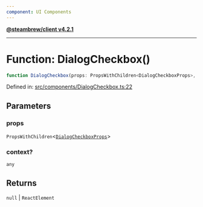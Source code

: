 ```yaml
---
component: UI Components
---
```


[**@steambrew/client v4.2.1**](../README.md)

***

# Function: DialogCheckbox()

```ts
function DialogCheckbox(props: PropsWithChildren<DialogCheckboxProps>, context?: any): null | ReactElement
```

Defined in: [src/components/DialogCheckbox.ts:22](https://github.com/SteamClientHomebrew/SDK/blob/main/typescript-packages/client/src/components/DialogCheckbox.ts#L22)

## Parameters

### props

`PropsWithChildren`\<[`DialogCheckboxProps`](../interfaces/DialogCheckboxProps.md)\>

### context?

`any`

## Returns

`null` \| `ReactElement`
